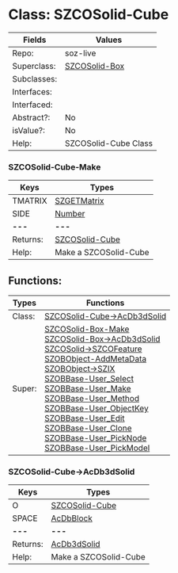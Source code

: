 
# Class:	SZCOSolid-Cube

| Fields | Values |
| --------- | --------- |
| Repo: | soz-live |
| Superclass: | [SZCOSolid-Box](SZCOSolid-Box.html) |
| Subclasses: |  |
| Interfaces: |  |
| Interfaced: |  |
| Abstract?: | No |
| isValue?: | No |
| Help: | SZCOSolid-Cube Class |

### SZCOSolid-Cube-Make

| Keys | Types |
| --------- | --------- |
| TMATRIX | [SZGETMatrix](SZGETMatrix.html) |
| SIDE | [Number](Number.html) |
| **---** | **---** |
| Returns: | [SZCOSolid-Cube](SZCOSolid-Cube.html) |
| Help: | Make a SZCOSolid-Cube |


## Functions:

| Types | Functions |
| --------- | --------- |
| Class: | [SZCOSolid-Cube->AcDb3dSolid](#SZCOSolid-Cube->AcDb3dSolid) |
| Super: | [SZCOSolid-Box-Make](SZCOSolid-Box.html) <br> [SZCOSolid-Box->AcDb3dSolid](SZCOSolid-Box.html) <br> [SZCOSolid->SZCOFeature](SZCOSolid.html) <br> [SZOBObject-AddMetaData](SZOBObject.html) <br> [SZOBObject->SZIX](SZOBObject.html) <br> [SZOBBase-User_Select](SZOBBase.html) <br> [SZOBBase-User_Make](SZOBBase.html) <br> [SZOBBase-User_Method](SZOBBase.html) <br> [SZOBBase-User_ObjectKey](SZOBBase.html) <br> [SZOBBase-User_Edit](SZOBBase.html) <br> [SZOBBase-User_Clone](SZOBBase.html) <br> [SZOBBase-User_PickNode](SZOBBase.html) <br> [SZOBBase-User_PickModel](SZOBBase.html) |


### SZCOSolid-Cube->AcDb3dSolid

| Keys | Types |
| --------- | --------- |
| O | [SZCOSolid-Cube](SZCOSolid-Cube.html) |
| SPACE | [AcDbBlock](AcDbBlock.html) |
| **---** | **---** |
| Returns: | [AcDb3dSolid](AcDb3dSolid.html) |
| Help: | Make a SZCOSolid-Cube |

